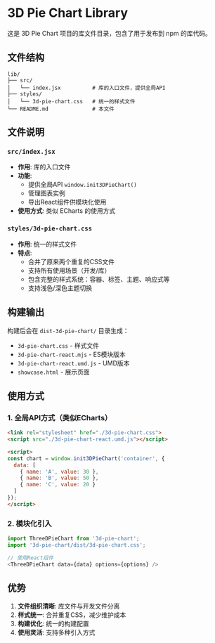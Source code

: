# 3D Pie Chart Library

这是 3D Pie Chart 项目的库文件目录，包含了用于发布到 npm 的库代码。

## 文件结构

```
lib/
├── src/
│   └── index.jsx          # 库的入口文件，提供全局API
├── styles/
│   └── 3d-pie-chart.css   # 统一的样式文件
└── README.md              # 本文件
```

## 文件说明

### `src/index.jsx`
- **作用**: 库的入口文件
- **功能**: 
  - 提供全局API `window.init3DPieChart()`
  - 管理图表实例
  - 导出React组件供模块化使用
- **使用方式**: 类似 ECharts 的使用方式

### `styles/3d-pie-chart.css`
- **作用**: 统一的样式文件
- **特点**:
  - 合并了原来两个重复的CSS文件
  - 支持所有使用场景（开发/库）
  - 包含完整的样式系统：容器、标签、主题、响应式等
  - 支持浅色/深色主题切换

## 构建输出

构建后会在 `dist-3d-pie-chart/` 目录生成：

- `3d-pie-chart.css` - 样式文件
- `3d-pie-chart-react.mjs` - ES模块版本
- `3d-pie-chart-react.umd.js` - UMD版本
- `showcase.html` - 展示页面

## 使用方式

### 1. 全局API方式（类似ECharts）

```html
<link rel="stylesheet" href="./3d-pie-chart.css">
<script src="./3d-pie-chart-react.umd.js"></script>

<script>
const chart = window.init3DPieChart('container', {
  data: [
    { name: 'A', value: 30 },
    { name: 'B', value: 50 },
    { name: 'C', value: 20 }
  ]
});
</script>
```

### 2. 模块化引入

```javascript
import ThreeDPieChart from '3d-pie-chart';
import '3d-pie-chart/dist/3d-pie-chart.css';

// 使用React组件
<ThreeDPieChart data={data} options={options} />
```

## 优势

1. **文件组织清晰**: 库文件与开发文件分离
2. **样式统一**: 合并重复CSS，减少维护成本
3. **构建优化**: 统一的构建配置
4. **使用灵活**: 支持多种引入方式
